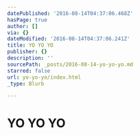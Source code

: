 ```yaml
---
datePublished: '2016-08-14T04:37:06.468Z'
hasPage: true
author: []
via: {}
dateModified: '2016-08-14T04:37:06.241Z'
title: YO YO YO
publisher: {}
description: ''
sourcePath: _posts/2016-08-14-yo-yo-yo.md
starred: false
url: yo-yo-yo/index.html
_type: Blurb

---
```

# YO YO YO
